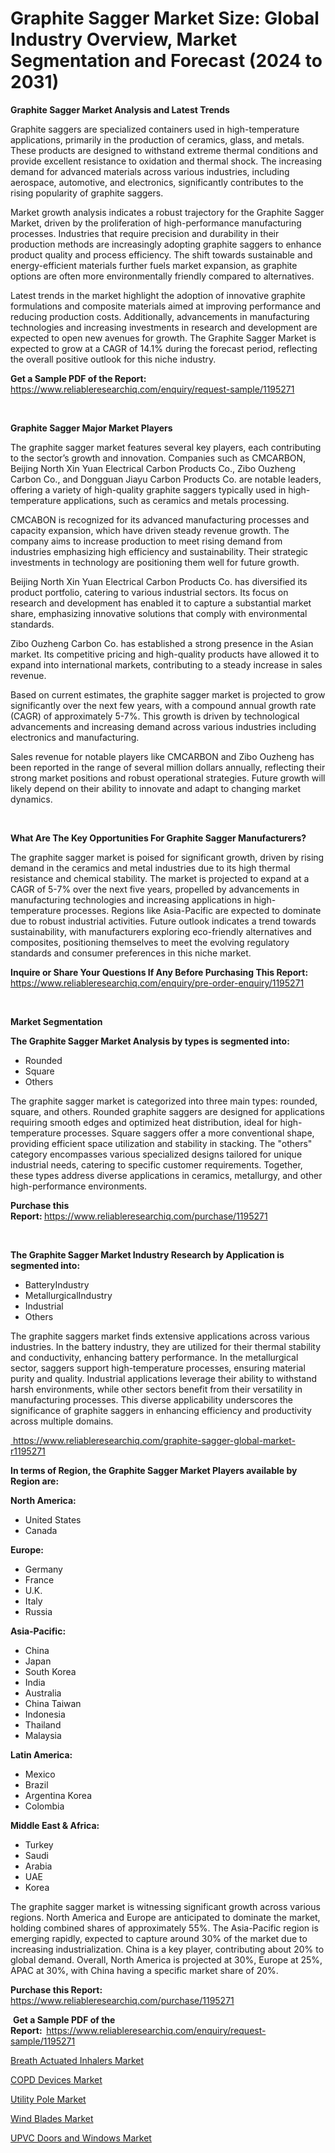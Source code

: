 <p><h1>Graphite Sagger Market Size: Global Industry Overview, Market Segmentation and Forecast (2024 to 2031)</h1></p><p><strong>Graphite Sagger Market Analysis and Latest Trends</strong></p>
<p><p>Graphite saggers are specialized containers used in high-temperature applications, primarily in the production of ceramics, glass, and metals. These products are designed to withstand extreme thermal conditions and provide excellent resistance to oxidation and thermal shock. The increasing demand for advanced materials across various industries, including aerospace, automotive, and electronics, significantly contributes to the rising popularity of graphite saggers.</p><p>Market growth analysis indicates a robust trajectory for the Graphite Sagger Market, driven by the proliferation of high-performance manufacturing processes. Industries that require precision and durability in their production methods are increasingly adopting graphite saggers to enhance product quality and process efficiency. The shift towards sustainable and energy-efficient materials further fuels market expansion, as graphite options are often more environmentally friendly compared to alternatives.</p><p>Latest trends in the market highlight the adoption of innovative graphite formulations and composite materials aimed at improving performance and reducing production costs. Additionally, advancements in manufacturing technologies and increasing investments in research and development are expected to open new avenues for growth. The Graphite Sagger Market is expected to grow at a CAGR of 14.1% during the forecast period, reflecting the overall positive outlook for this niche industry.</p></p>
<p><strong>Get a Sample PDF of the Report:&nbsp;</strong> <a href="https://www.reliableresearchiq.com/enquiry/request-sample/1195271?utm_campaign=1141&utm_medium=2&utm_source=Github&utm_content=ia&utm_term=17112024&utm_id=graphite-sagger">https://www.reliableresearchiq.com/enquiry/request-sample/1195271</a></p>
<p>&nbsp;</p>
<p><strong>Graphite Sagger Major Market Players</strong></p>
<p><p>The graphite sagger market features several key players, each contributing to the sector’s growth and innovation. Companies such as CMCARBON, Beijing North Xin Yuan Electrical Carbon Products Co., Zibo Ouzheng Carbon Co., and Dongguan Jiayu Carbon Products Co. are notable leaders, offering a variety of high-quality graphite saggers typically used in high-temperature applications, such as ceramics and metals processing.</p><p>CMCABON is recognized for its advanced manufacturing processes and capacity expansion, which have driven steady revenue growth. The company aims to increase production to meet rising demand from industries emphasizing high efficiency and sustainability. Their strategic investments in technology are positioning them well for future growth.</p><p>Beijing North Xin Yuan Electrical Carbon Products Co. has diversified its product portfolio, catering to various industrial sectors. Its focus on research and development has enabled it to capture a substantial market share, emphasizing innovative solutions that comply with environmental standards.</p><p>Zibo Ouzheng Carbon Co. has established a strong presence in the Asian market. Its competitive pricing and high-quality products have allowed it to expand into international markets, contributing to a steady increase in sales revenue.</p><p>Based on current estimates, the graphite sagger market is projected to grow significantly over the next few years, with a compound annual growth rate (CAGR) of approximately 5-7%. This growth is driven by technological advancements and increasing demand across various industries including electronics and manufacturing.</p><p>Sales revenue for notable players like CMCARBON and Zibo Ouzheng has been reported in the range of several million dollars annually, reflecting their strong market positions and robust operational strategies. Future growth will likely depend on their ability to innovate and adapt to changing market dynamics.</p></p>
<p>&nbsp;</p>
<p><strong>What Are The Key Opportunities For Graphite Sagger Manufacturers?</strong></p>
<p><p>The graphite sagger market is poised for significant growth, driven by rising demand in the ceramics and metal industries due to its high thermal resistance and chemical stability. The market is projected to expand at a CAGR of 5-7% over the next five years, propelled by advancements in manufacturing technologies and increasing applications in high-temperature processes. Regions like Asia-Pacific are expected to dominate due to robust industrial activities. Future outlook indicates a trend towards sustainability, with manufacturers exploring eco-friendly alternatives and composites, positioning themselves to meet the evolving regulatory standards and consumer preferences in this niche market.</p></p>
<p><strong>Inquire or Share Your Questions If Any Before Purchasing This Report:</strong> <a href="https://www.reliableresearchiq.com/enquiry/pre-order-enquiry/1195271?utm_campaign=1141&utm_medium=2&utm_source=Github&utm_content=ia&utm_term=17112024&utm_id=graphite-sagger">https://www.reliableresearchiq.com/enquiry/pre-order-enquiry/1195271</a></p>
<p>&nbsp;</p>
<p><strong>Market Segmentation</strong></p>
<p><strong>The Graphite Sagger Market Analysis by types is segmented into:</strong></p>
<p><ul><li>Rounded</li><li>Square</li><li>Others</li></ul></p>
<p><p>The graphite sagger market is categorized into three main types: rounded, square, and others. Rounded graphite saggers are designed for applications requiring smooth edges and optimized heat distribution, ideal for high-temperature processes. Square saggers offer a more conventional shape, providing efficient space utilization and stability in stacking. The "others" category encompasses various specialized designs tailored for unique industrial needs, catering to specific customer requirements. Together, these types address diverse applications in ceramics, metallurgy, and other high-performance environments.</p></p>
<p><strong>Purchase this Report:&nbsp;</strong><a href="https://www.reliableresearchiq.com/purchase/1195271?utm_campaign=1141&utm_medium=2&utm_source=Github&utm_content=ia&utm_term=17112024&utm_id=graphite-sagger">https://www.reliableresearchiq.com/purchase/1195271</a></p>
<p>&nbsp;</p>
<p><strong>The Graphite Sagger Market Industry Research by Application is segmented into:</strong></p>
<p><ul><li>BatteryIndustry</li><li>MetallurgicalIndustry</li><li>Industrial</li><li>Others</li></ul></p>
<p><p>The graphite saggers market finds extensive applications across various industries. In the battery industry, they are utilized for their thermal stability and conductivity, enhancing battery performance. In the metallurgical sector, saggers support high-temperature processes, ensuring material purity and quality. Industrial applications leverage their ability to withstand harsh environments, while other sectors benefit from their versatility in manufacturing processes. This diverse applicability underscores the significance of graphite saggers in enhancing efficiency and productivity across multiple domains.</p></p>
<p><a href="https://www.reliableresearchiq.com/graphite-sagger-global-market-r1195271?utm_campaign=1141&utm_medium=2&utm_source=Github&utm_content=ia&utm_term=17112024&utm_id=graphite-sagger">&nbsp;https://www.reliableresearchiq.com/graphite-sagger-global-market-r1195271</a></p>
<p><strong>In terms of Region, the Graphite Sagger Market Players available by Region are:</strong></p>
<p>
    <p> <strong> North America: </strong>
        <ul>
            <li>United States</li>
            <li>Canada</li>
        </ul>
        </p> 
    <p> <strong> Europe: </strong>
        <ul>
            <li>Germany</li>
            <li>France</li>
            <li>U.K.</li>
            <li>Italy</li>
            <li>Russia</li>
        </ul>
        </p> 
    <p> <strong> Asia-Pacific: </strong>
        <ul>
            <li>China</li>
            <li>Japan</li>
            <li>South Korea</li>
            <li>India</li>
            <li>Australia</li>
            <li>China Taiwan</li>
            <li>Indonesia</li>
            <li>Thailand</li>
            <li>Malaysia</li>
        </ul>
        </p> 
    <p> <strong> Latin America: </strong>
        <ul>
            <li>Mexico</li>
            <li>Brazil</li>
            <li>Argentina Korea</li>
            <li>Colombia</li>
        </ul>
        </p> 
    <p> <strong> Middle East & Africa: </strong>
        <ul>
            <li>Turkey</li>
            <li>Saudi</li>
            <li>Arabia</li>
            <li>UAE</li>
            <li>Korea</li>
        </ul>
    </p>
    </p>
<p><p>The graphite sagger market is witnessing significant growth across various regions. North America and Europe are anticipated to dominate the market, holding combined shares of approximately 55%. The Asia-Pacific region is emerging rapidly, expected to capture around 30% of the market due to increasing industrialization. China is a key player, contributing about 20% to global demand. Overall, North America is projected at 30%, Europe at 25%, APAC at 30%, with China having a specific market share of 20%.</p></p>
<p><strong>Purchase this Report: </strong><a href="https://www.reliableresearchiq.com/purchase/1195271?utm_campaign=1141&utm_medium=2&utm_source=Github&utm_content=ia&utm_term=17112024&utm_id=graphite-sagger">https://www.reliableresearchiq.com/purchase/1195271</a></p>
<p>&nbsp;<strong>Get a Sample PDF of the Report:&nbsp;&nbsp;</strong><a href="https://www.reliableresearchiq.com/enquiry/request-sample/1195271?utm_campaign=1141&utm_medium=2&utm_source=Github&utm_content=ia&utm_term=17112024&utm_id=graphite-sagger">https://www.reliableresearchiq.com/enquiry/request-sample/1195271</a></p>
<p><strong></strong></p>
<p><p><a href="https://issuu.com/reportprime-2/docs/breath-actuated-inhalers-market-siz_be605250ed2497?utm_campaign=1141&utm_medium=2&utm_source=Github&utm_content=ia&utm_term=17112024&utm_id=graphite-sagger">Breath Actuated Inhalers Market</a></p><p><a href="https://issuu.com/reportprime-2/docs/copd-devices-market-size-2030.pptx_62fb09ed7135d4?utm_campaign=1141&utm_medium=2&utm_source=Github&utm_content=ia&utm_term=17112024&utm_id=graphite-sagger">COPD Devices Market</a></p><p><a href="https://www.linkedin.com/pulse/insights-utility-pole-market-size-which-expanding-71-cagr-from-p3mbc?utm_campaign=1141&utm_medium=2&utm_source=Github&utm_content=ia&utm_term=17112024&utm_id=graphite-sagger">Utility Pole Market</a></p><p><a href="https://www.linkedin.com/pulse/global-wind-blades-nexus-sector-confluences-regional-catalysts-gooyc?utm_campaign=1141&utm_medium=2&utm_source=Github&utm_content=ia&utm_term=17112024&utm_id=graphite-sagger">Wind Blades Market</a></p><p><a href="https://www.linkedin.com/pulse/upvc-doors-windows-market-analysis-report-global-insights-region-shwqc?utm_campaign=1141&utm_medium=2&utm_source=Github&utm_content=ia&utm_term=17112024&utm_id=graphite-sagger">UPVC Doors and Windows Market</a></p></p>